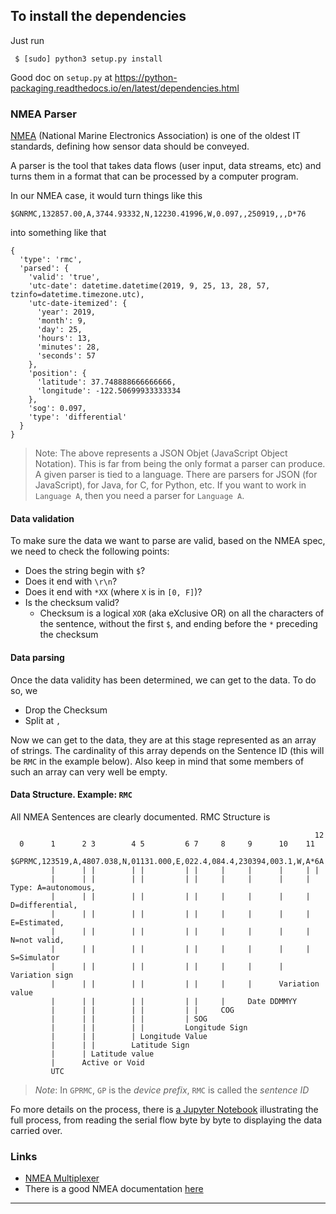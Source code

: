 ## To install the dependencies
Just run
```
 $ [sudo] python3 setup.py install
```
Good doc on `setup.py` at <https://python-packaging.readthedocs.io/en/latest/dependencies.html>

### NMEA Parser
[NMEA](http://nmea.org) (National Marine Electronics Association) is one of the oldest IT standards, defining how sensor data should be conveyed.

A parser is the tool that takes data flows (user input, data streams, etc) and turns them in a format that can be processed by a computer program.

In our NMEA case, it would turn things like this
```
$GNRMC,132857.00,A,3744.93332,N,12230.41996,W,0.097,,250919,,,D*76
```
into something like that
```
{
  'type': 'rmc',
  'parsed': {
    'valid': 'true',
    'utc-date': datetime.datetime(2019, 9, 25, 13, 28, 57, tzinfo=datetime.timezone.utc),
    'utc-date-itemized': {
      'year': 2019,
      'month': 9,
      'day': 25,
      'hours': 13,
      'minutes': 28,
      'seconds': 57
    },
    'position': {
      'latitude': 37.748888666666666,
      'longitude': -122.50699933333334
    },
    'sog': 0.097,
    'type': 'differential'
  }
}
```
> Note: The above represents a JSON Objet (JavaScript Object Notation). This is far from being the only format a parser can produce. A given parser
> is tied to a language. There are parsers for JSON (for JavaScript), for Java, for C, for Python, etc. If you want to work in `Language A`, then you
> need a parser for `Language A`.

#### Data validation
To make sure the data we want to parse are valid, based on the NMEA spec, we need to check the following points:
- Does the string begin with `$`?
- Does it end with `\r\n`?
- Does it end with `*XX` (where `X` is in `[0, F]`)?
- Is the checksum valid?
    - Checksum is a logical `XOR` (aka eXclusive OR) on all the characters of the sentence, without the first `$`, and ending before the `*` preceding the checksum

#### Data parsing
Once the data validity has been determined, we can get to the data. To do so, we
- Drop the Checksum
- Split at `,`

Now we can get to the data, they are at this stage represented as an array of strings.
The cardinality of this array depends on the Sentence ID (this will be `RMC` in the example below).
Also keep in mind that some members of such an array can very well be empty.

#### Data Structure. Example: `RMC`
All NMEA Sentences are clearly documented.
RMC Structure is
```
                                                                    12
  0      1      2 3        4 5         6 7     8     9      10    11
  $GPRMC,123519,A,4807.038,N,01131.000,E,022.4,084.4,230394,003.1,W,A*6A
         |      | |        | |         | |     |     |      |     | |
         |      | |        | |         | |     |     |      |     | Type: A=autonomous,
         |      | |        | |         | |     |     |      |     |       D=differential,
         |      | |        | |         | |     |     |      |     |       E=Estimated,
         |      | |        | |         | |     |     |      |     |       N=not valid,
         |      | |        | |         | |     |     |      |     |       S=Simulator
         |      | |        | |         | |     |     |      |     Variation sign
         |      | |        | |         | |     |     |      Variation value
         |      | |        | |         | |     |     Date DDMMYY
         |      | |        | |         | |     COG
         |      | |        | |         | SOG
         |      | |        | |         Longitude Sign
         |      | |        | Longitude Value
         |      | |        Latitude Sign
         |      | Latitude value
         |      Active or Void
         UTC
```
> _Note_: In `GPRMC`, `GP` is the _device prefix_, `RMC` is called the _sentence ID_

Fo more details on the process, there is [a Jupyter Notebook](./python.nmea.ipynb) illustrating the full process, from reading the serial flow byte by byte to displaying the data carried over.

<!-- Ideas for Christophe
    - GPS: History (Loran, Decca, Hyperbolic Navigation System), 24 satellites on 6 orbits
    - Pair programming
    - github
    - Write tests!!!
    - Python, NodeJS, Java (and Co)
    - Jupyter Notebooks for
        - Checksum validation - Ok
        - NMEA Sentence parsing (like RMC) - Ok
        - Decimal to Sexagesimal and vice-versa - Ok
    - Explain knots and nautical miles
    - Record and replay
    - Google Maps APIs -> Geolocalisation API: https://olivierld.github.io/web.stuff/gps/GPS.api.html
-->

### Links
- [NMEA Multiplexer](https://github.com/OlivierLD/raspberry-coffee/blob/master/NMEA.multiplexer/README.md)
- There is a good NMEA documentation [here](https://gpsd.gitlab.io/gpsd/NMEA.html)

---
